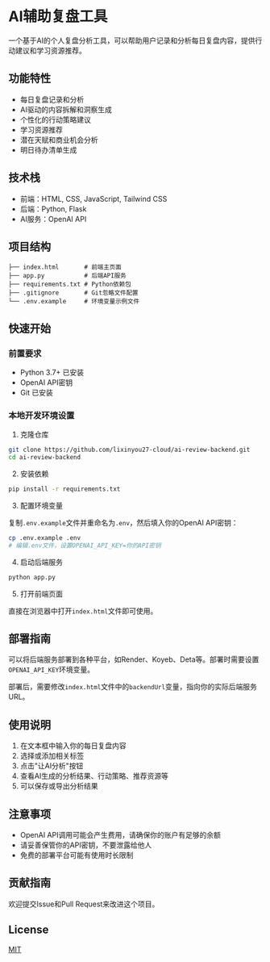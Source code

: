 # AI辅助复盘工具

一个基于AI的个人复盘分析工具，可以帮助用户记录和分析每日复盘内容，提供行动建议和学习资源推荐。

## 功能特性

- 每日复盘记录和分析
- AI驱动的内容拆解和洞察生成
- 个性化的行动策略建议
- 学习资源推荐
- 潜在天赋和商业机会分析
- 明日待办清单生成

## 技术栈

- 前端：HTML, CSS, JavaScript, Tailwind CSS
- 后端：Python, Flask
- AI服务：OpenAI API

## 项目结构

```
├── index.html       # 前端主页面
├── app.py           # 后端API服务
├── requirements.txt # Python依赖包
├── .gitignore       # Git忽略文件配置
└── .env.example     # 环境变量示例文件
```

## 快速开始

### 前置要求

- Python 3.7+ 已安装
- OpenAI API密钥
- Git 已安装

### 本地开发环境设置

1. 克隆仓库

```bash
git clone https://github.com/lixinyou27-cloud/ai-review-backend.git
cd ai-review-backend
```

2. 安装依赖

```bash
pip install -r requirements.txt
```

3. 配置环境变量

复制`.env.example`文件并重命名为`.env`，然后填入你的OpenAI API密钥：

```bash
cp .env.example .env
# 编辑.env文件，设置OPENAI_API_KEY=你的API密钥
```

4. 启动后端服务

```bash
python app.py
```

5. 打开前端页面

直接在浏览器中打开`index.html`文件即可使用。

## 部署指南

可以将后端服务部署到各种平台，如Render、Koyeb、Deta等。部署时需要设置`OPENAI_API_KEY`环境变量。

部署后，需要修改`index.html`文件中的`backendUrl`变量，指向你的实际后端服务URL。

## 使用说明

1. 在文本框中输入你的每日复盘内容
2. 选择或添加相关标签
3. 点击"让AI分析"按钮
4. 查看AI生成的分析结果、行动策略、推荐资源等
5. 可以保存或导出分析结果

## 注意事项

- OpenAI API调用可能会产生费用，请确保你的账户有足够的余额
- 请妥善保管你的API密钥，不要泄露给他人
- 免费的部署平台可能有使用时长限制

## 贡献指南

欢迎提交Issue和Pull Request来改进这个项目。

## License

[MIT](LICENSE)